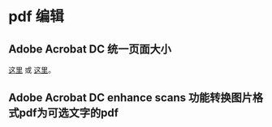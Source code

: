 # pdf 编辑

## Adobe Acrobat DC 统一页面大小

[这里](https://helpx.adobe.com/acrobat/kb/Change-PDF-page-size-in-MAC.html) 或 [这里](https://www.cnblogs.com/yaoyushun/p/17283927.html)。


## Adobe Acrobat DC enhance scans 功能转换图片格式pdf为可选文字的pdf
<!--stackedit_data:
eyJoaXN0b3J5IjpbLTE0NjQ1NTc5MDNdfQ==
-->